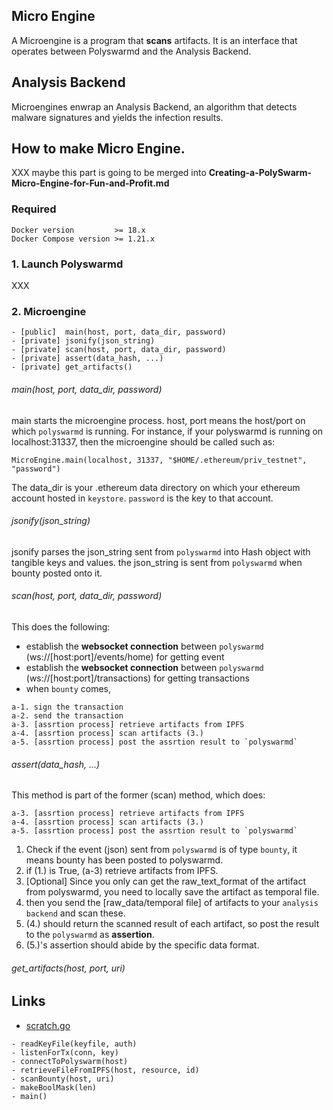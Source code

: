 ## Micro Engine

A Microengine is a program that **scans** artifacts. It is an interface that operates between Polyswarmd and the Analysis Backend.

## Analysis Backend

Microengines enwrap an Analysis Backend, an algorithm that detects malware signatures and yields the infection results.

## How to make Micro Engine.

XXX maybe this part is going to be merged into **Creating-a-PolySwarm-Micro-Engine-for-Fun-and-Profit.md**

### Required

```
Docker version         >= 18.x
Docker Compose version >= 1.21.x  
```

### 1. Launch Polyswarmd

XXX

### 2. Microengine 

```
- [public]  main(host, port, data_dir, password)
- [private] jsonify(json_string)
- [private] scan(host, port, data_dir, password)
- [private] assert(data_hash, ...) 
- [private] get_artifacts()
```

###### *main(host, port, data_dir, password)*

main starts the microengine process. host, port means the host/port on which `polyswarmd` is running.
For instance, if your polyswarmd is running on localhost:31337, then the microengine should be called such as:

```
MicroEngine.main(localhost, 31337, "$HOME/.ethereum/priv_testnet", "password")
```

The data_dir is your .ethereum data directory on which your ethereum account hosted in `keystore`.
`password` is the key to that account.

###### *jsonify(json_string)*

jsonify parses the json_string sent from `polyswarmd` into Hash object with tangible keys and values.
the json_string is sent from `polyswarmd` when bounty posted onto it.


###### *scan(host, port, data_dir, password)*

This does the following:

- establish the **websocket connection** between `polyswarmd` (ws://[host:port]/events/home) for getting event
- establish the **websocket connection** between `polyswarmd` (ws://[host:port]/transactions) for getting transactions
- when `bounty` comes, 
```
a-1. sign the transaction
a-2. send the transaction
a-3. [assrtion process] retrieve artifacts from IPFS
a-4. [assrtion process] scan artifacts (3.)
a-5. [assrtion process] post the assrtion result to `polyswarmd`
```

###### *assert(data_hash, ...)*

This method is part of the former (scan) method, which does:

```
a-3. [assrtion process] retrieve artifacts from IPFS
a-4. [assrtion process] scan artifacts (3.)
a-5. [assrtion process] post the assrtion result to `polyswarmd`
```

1. Check if the event (json) sent from `polyswarmd` is of type `bounty`, it means bounty has been posted to polyswarmd.
2. if (1.) is True, (a-3) retrieve artifacts from IPFS.
3. [Optional] Since you only can get the raw_text_format of the artifact from polyswarmd, you need to locally save the artifact as temporal file.
4. then you send the [raw_data/temporal file] of artifacts to your `analysis backend` and scan these.
5. (4.) should return the scanned result of each artifact, so post the result to the `polyswarmd` as **assertion**.
6. (5.)'s assertion should abide by the specific data format.

###### *get_artifacts(host, port, uri)*

## Links

- [scratch.go](https://gitlab.polyswarm.io/polyswarm/microengine-scratch/blob/master/scratch.go)

```
- readKeyFile(keyfile, auth)
- listenForTx(conn, key)
- connectToPolyswarm(host)
- retrieveFileFromIPFS(host, resource, id)
- scanBounty(host, uri)
- makeBoolMask(len)
- main()
```
